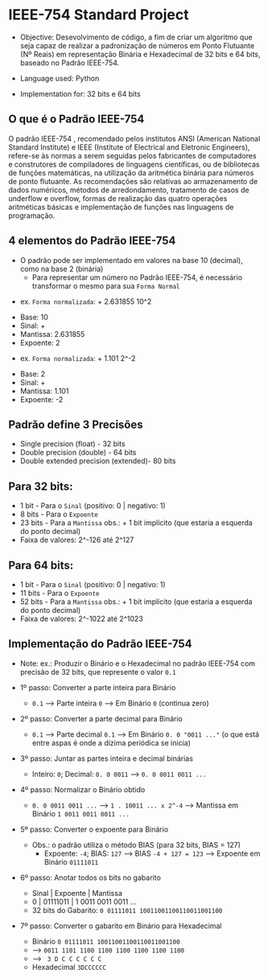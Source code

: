 # IEEE-754 Standard Project

- Objective: Desevolvimento de código, a fim de criar um algoritmo que seja capaz de realizar a padronização de números em Ponto Flutuante (Nº Reais) em representação Binária e Hexadecimal de 32 bits e 64 bits, baseado no Padrão IEEE-754.

- Language used: Python
- Implementation for: 32 bits e 64 bits

## O que é o Padrão IEEE-754

O padrão IEEE-754 , recomendado pelos institutos ANSI (American National Standard Institute) e IEEE (Institute of Electrical and Eletronic Engineers), refere-se às normas a serem seguidas pelos fabricantes de computadores e construtores de compiladores de linguagens científicas, ou de bibliotecas de funções matemáticas, na utilização da aritmética binária para números de ponto flutuante. As recomendações são relativas ao armazenamento de dados numéricos, métodos de arredondamento, tratamento de casos de underflow e overflow, formas de realização das quatro operações aritméticas básicas e implementação de funções nas linguagens de programação.

## 4 elementos do Padrão IEEE-754

- O padrão pode ser implementado em valores na base 10 (decimal), como na base 2 (binária)
  - Para representar um número no Padrão IEEE-754, é necessário transformar o mesmo para sua `Forma Normal`

* ex. `Forma normalizada`: + 2.631855 10^2

- Base: 10
- Sinal: +
- Mantissa: 2.631855
- Expoente: 2

* ex. `Forma normalizada`: + 1.101 2^-2

- Base: 2
- Sinal: +
- Mantissa: 1.101
- Expoente: -2

## Padrão define 3 Precisões

- Single precision (float) - 32 bits
- Double precision (double) - 64 bits
- Double extended precision (extended)- 80 bits

## Para 32 bits:

- 1 bit - Para o `Sinal` (positivo: 0 | negativo: 1)
- 8 bits - Para o `Expoente`
- 23 bits - Para a `Mantissa` obs.: + 1 bit implícito (que estaria a esquerda do ponto decimal)
- Faixa de valores: 2^-126 até 2^127

## Para 64 bits:

- 1 bit - Para o `Sinal` (positivo: 0 | negativo: 1)
- 11 bits - Para o `Expoente`
- 52 bits - Para a `Mantissa` obs.: + 1 bit implícito (que estaria a esquerda do ponto decimal)
- Faixa de valores: 2^-1022 até 2^1023

## Implementação do Padrão IEEE-754

- Note: ex.: Produzir o Binário e o Hexadecimal no padrão IEEE-754 com precisão de 32 bits, que represente o valor `0.1`

* 1º passo: Converter a parte inteira para Binário

  - `0.1` --> Parte inteira `0` --> Em Binário `0` (continua zero)

* 2º passo: Converter a parte decimal para Binário

  - `0.1` --> Parte decimal `0.1` --> Em Binário `0. 0 "0011 ..."` (o que está entre aspas é onde a dízima periódica se inicia)

* 3º passo: Juntar as partes inteira e decimal binárias

  - Inteiro: `0`; Decimal: `0. 0 0011` --> `0. 0 0011 0011 ...`

* 4º passo: Normalizar o Binário obtido

  - `0. 0 0011 0011 ...` --> `1 . 10011 ... x 2^-4` --> Mantissa em Binário `1 0011 0011 0011 ...`

* 5º passo: Converter o expoente para Binário

  - Obs.: o padrão utiliza o método BIAS (para 32 bits, BIAS = 127)
    - Expoente: `-4`; BIAS: `127` --> BIAS `-4 + 127 = 123` --> Expoente em Binário `01111011`

* 6º passo: Anotar todos os bits no gabarito

  - Sinal | Expoente | Mantissa
  - 0 | 01111011 | 1 0011 0011 0011 ...
  - 32 bits do Gabarito: `0 01111011 10011001100110011001100`

* 7º passo: Converter o gabarito em Binário para Hexadecimal
  - Binário `0 01111011 10011001100110011001100`
  - --> `0011 1101 1100 1100 1100 1100 1100 1100`
  - --> ` 3 D C C C C C C`
  - Hexadecimal `3DCCCCCC`

